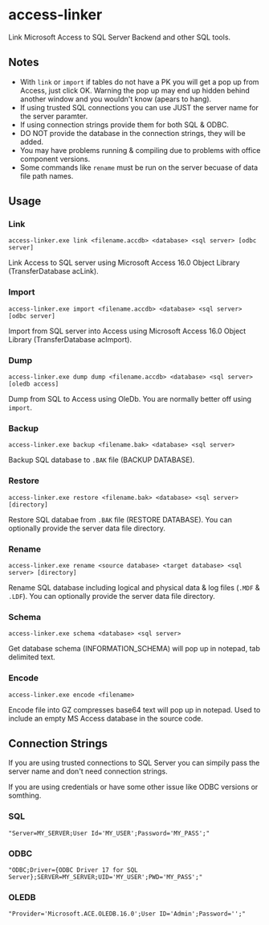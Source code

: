 # access-linker
Link Microsoft Access to SQL Server Backend and other SQL tools.

## Notes
- With `link` or `import` if tables do not have a PK you will get a pop up from Access, just click OK. Warning the pop up may end up hidden behind another window and you wouldn't know (apears to hang).
- If using trusted SQL connections you can use JUST the server name for the server paramter.
- If using connection strings provide them for both SQL & ODBC.
- DO NOT provide the database in the connection strings, they will be added.
- You may have problems running & compiling due to problems with office component versions.
- Some commands like `rename` must be run on the server becuase of data file path names.

## Usage

### Link
`access-linker.exe link <filename.accdb> <database> <sql server> [odbc server]`

Link Access to SQL server using Microsoft Access 16.0 Object Library (TransferDatabase acLink).

### Import
`access-linker.exe import <filename.accdb> <database> <sql server> [odbc server]`

Import from SQL server into Access using Microsoft Access 16.0 Object Library (TransferDatabase acImport).

### Dump
`access-linker.exe dump dump <filename.accdb> <database> <sql server> [oledb access]`

Dump from SQL to Access using OleDb. You are normally better off using `import`.

### Backup
`access-linker.exe backup <filename.bak> <database> <sql server>`

Backup SQL database to `.BAK` file (BACKUP DATABASE).

### Restore
`access-linker.exe restore <filename.bak> <database> <sql server> [directory]`

Restore SQL databae from `.BAK` file (RESTORE DATABASE). You can optionally provide the server data file directory.

### Rename
`access-linker.exe rename <source database> <target database> <sql server> [directory]`

Rename SQL database including logical and physical data & log files (`.MDF` & `.LDF`). You can optionally provide the server data file directory.

### Schema
`access-linker.exe schema <database> <sql server>`

Get database schema (INFORMATION_SCHEMA) will pop up in notepad, tab delimited text.

### Encode
`access-linker.exe encode <filename>`

Encode file into GZ compresses base64 text will pop up in notepad. Used to include an empty MS Access database in the source code.

## Connection Strings
If you are using trusted connections to SQL Server you can simpily pass the server name and don't need connection strings.

If you are using credentials or have some other issue like ODBC versions or somthing.

### SQL

```
"Server=MY_SERVER;User Id='MY_USER';Password='MY_PASS';"
```

### ODBC

```
"ODBC;Driver={ODBC Driver 17 for SQL Server};SERVER=MY_SERVER;UID='MY_USER';PWD='MY_PASS';"
```

### OLEDB

```
"Provider='Microsoft.ACE.OLEDB.16.0';User ID='Admin';Password='';"
```
